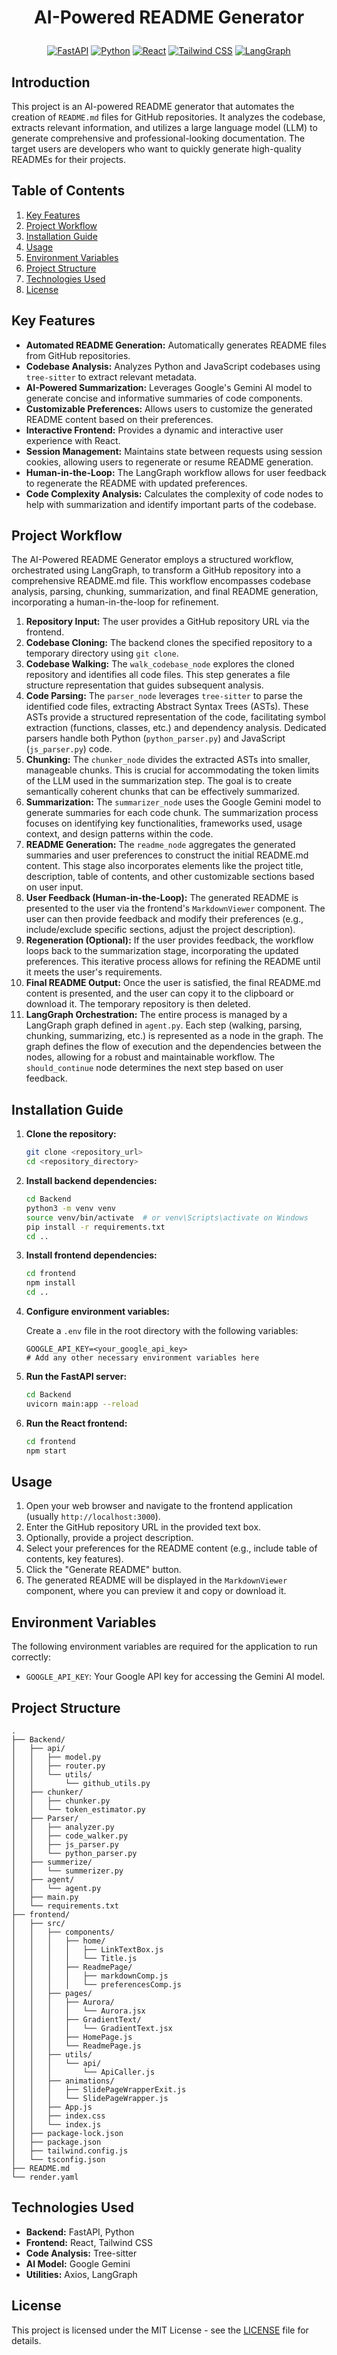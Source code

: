 # <p align="center">AI-Powered README Generator</p>

<p align="center">
  <a href="#"><img src="https://img.shields.io/badge/FastAPI-005571?style=for-the-badge&logo=fastapi" alt="FastAPI"></a>
  <a href="#"><img src="https://img.shields.io/badge/Python-3776AB?style=for-the-badge&logo=python&logoColor=white" alt="Python"></a>
  <a href="#"><img src="https://img.shields.io/badge/React-20232A?style=for-the-badge&logo=react&logoColor=61DAFB" alt="React"></a>
  <a href="#"><img src="https://img.shields.io/badge/tailwindcss-%2338B2AC.svg?style=for-the-badge&logo=tailwind-css&logoColor=white" alt="Tailwind CSS"></a>
  <a href="#"><img src="https://img.shields.io/badge/LangGraph-blue?style=for-the-badge" alt="LangGraph"></a>
</p>

## Introduction

This project is an AI-powered README generator that automates the creation of `README.md` files for GitHub repositories. It analyzes the codebase, extracts relevant information, and utilizes a large language model (LLM) to generate comprehensive and professional-looking documentation. The target users are developers who want to quickly generate high-quality READMEs for their projects.

## Table of Contents

1.  [Key Features](#key-features)
2.  [Project Workflow](#project-workflow)
3.  [Installation Guide](#installation-guide)
4.  [Usage](#usage)
5.  [Environment Variables](#environment-variables)
6.  [Project Structure](#project-structure)
7.  [Technologies Used](#technologies-used)  
8.  [License](#license)

## Key Features

*   **Automated README Generation:** Automatically generates README files from GitHub repositories.
*   **Codebase Analysis:** Analyzes Python and JavaScript codebases using `tree-sitter` to extract relevant metadata.
*   **AI-Powered Summarization:** Leverages Google's Gemini AI model to generate concise and informative summaries of code components.
*   **Customizable Preferences:** Allows users to customize the generated README content based on their preferences.
*   **Interactive Frontend:** Provides a dynamic and interactive user experience with React.
*   **Session Management:** Maintains state between requests using session cookies, allowing users to regenerate or resume README generation.
*   **Human-in-the-Loop:** The LangGraph workflow allows for user feedback to regenerate the README with updated preferences.
*   **Code Complexity Analysis:** Calculates the complexity of code nodes to help with summarization and identify important parts of the codebase.

## Project Workflow

The AI-Powered README Generator employs a structured workflow, orchestrated using LangGraph, to transform a GitHub repository into a comprehensive README.md file. This workflow encompasses codebase analysis, parsing, chunking, summarization, and final README generation, incorporating a human-in-the-loop for refinement.

1.  **Repository Input:** The user provides a GitHub repository URL via the frontend.
2.  **Codebase Cloning:** The backend clones the specified repository to a temporary directory using `git clone`.
3.  **Codebase Walking:** The `walk_codebase_node` explores the cloned repository and identifies all code files. This step generates a file structure representation that guides subsequent analysis.
4.  **Code Parsing:** The `parser_node` leverages `tree-sitter` to parse the identified code files, extracting Abstract Syntax Trees (ASTs). These ASTs provide a structured representation of the code, facilitating symbol extraction (functions, classes, etc.) and dependency analysis.  Dedicated parsers handle both Python (`python_parser.py`) and JavaScript (`js_parser.py`) code.
5.  **Chunking:** The `chunker_node` divides the extracted ASTs into smaller, manageable chunks.  This is crucial for accommodating the token limits of the LLM used in the summarization step. The goal is to create semantically coherent chunks that can be effectively summarized.
6.  **Summarization:** The `summarizer_node` uses the Google Gemini model to generate summaries for each code chunk. The summarization process focuses on identifying key functionalities, frameworks used, usage context, and design patterns within the code.
7.  **README Generation:** The `readme_node` aggregates the generated summaries and user preferences to construct the initial README.md content. This stage also incorporates elements like the project title, description, table of contents, and other customizable sections based on user input.
8.  **User Feedback (Human-in-the-Loop):** The generated README is presented to the user via the frontend's `MarkdownViewer` component. The user can then provide feedback and modify their preferences (e.g., include/exclude specific sections, adjust the project description).
9.  **Regeneration (Optional):** If the user provides feedback, the workflow loops back to the summarization stage, incorporating the updated preferences. This iterative process allows for refining the README until it meets the user's requirements.
10. **Final README Output:** Once the user is satisfied, the final README.md content is presented, and the user can copy it to the clipboard or download it. The temporary repository is then deleted.
11. **LangGraph Orchestration:** The entire process is managed by a LangGraph graph defined in `agent.py`. Each step (walking, parsing, chunking, summarizing, etc.) is represented as a node in the graph.  The graph defines the flow of execution and the dependencies between the nodes, allowing for a robust and maintainable workflow. The `should_continue` node determines the next step based on user feedback.

## Installation Guide

1.  **Clone the repository:**

    ```bash
    git clone <repository_url>
    cd <repository_directory>
    ```

2.  **Install backend dependencies:**

    ```bash
    cd Backend
    python3 -m venv venv
    source venv/bin/activate  # or venv\Scripts\activate on Windows
    pip install -r requirements.txt
    cd ..
    ```

3.  **Install frontend dependencies:**

    ```bash
    cd frontend
    npm install
    cd ..
    ```

4.  **Configure environment variables:**

    Create a `.env` file in the root directory with the following variables:

    ```
    GOOGLE_API_KEY=<your_google_api_key>
    # Add any other necessary environment variables here
    ```

5.  **Run the FastAPI server:**

    ```bash
    cd Backend
    uvicorn main:app --reload
    ```

6.  **Run the React frontend:**

    ```bash
    cd frontend
    npm start
    ```

## Usage

1.  Open your web browser and navigate to the frontend application (usually `http://localhost:3000`).
2.  Enter the GitHub repository URL in the provided text box.
3.  Optionally, provide a project description.
4.  Select your preferences for the README content (e.g., include table of contents, key features).
5.  Click the "Generate README" button.
6.  The generated README will be displayed in the `MarkdownViewer` component, where you can preview it and copy or download it.

## Environment Variables

The following environment variables are required for the application to run correctly:

*   `GOOGLE_API_KEY`: Your Google API key for accessing the Gemini AI model.

## Project Structure

```
.
├── Backend/
│   ├── api/
│   │   ├── model.py
│   │   ├── router.py
│   │   └── utils/
│   │       └── github_utils.py
│   ├── chunker/
│   │   ├── chunker.py
│   │   └── token_estimator.py
│   ├── Parser/
│   │   ├── analyzer.py
│   │   ├── code_walker.py
│   │   ├── js_parser.py
│   │   └── python_parser.py
│   ├── summerize/
│   │   └── summerizer.py
│   ├── agent/
│   │   └── agent.py
│   ├── main.py
│   └── requirements.txt
├── frontend/
│   ├── src/
│   │   ├── components/
│   │   │   ├── home/
│   │   │   │   ├── LinkTextBox.js
│   │   │   │   └── Title.js
│   │   │   ├── ReadmePage/
│   │   │   │   ├── markdownComp.js
│   │   │   │   └── preferencesComp.js
│   │   ├── pages/
│   │   │   ├── Aurora/
│   │   │   │   └── Aurora.jsx
│   │   │   ├── GradientText/
│   │   │   │   └── GradientText.jsx
│   │   │   ├── HomePage.js
│   │   │   └── ReadmePage.js
│   │   ├── utils/
│   │   │   └── api/
│   │   │       └── ApiCaller.js
│   │   ├── animations/
│   │   │   ├── SlidePageWrapperExit.js
│   │   │   └── SlidePageWrapper.js
│   │   ├── App.js
│   │   ├── index.css
│   │   └── index.js
│   ├── package-lock.json
│   ├── package.json
│   ├── tailwind.config.js
│   └── tsconfig.json
├── README.md
└── render.yaml
```

## Technologies Used

*   **Backend:** FastAPI, Python
*   **Frontend:** React, Tailwind CSS
*   **Code Analysis:** Tree-sitter
*   **AI Model:** Google Gemini
*   **Utilities:** Axios, LangGraph


## License

This project is licensed under the MIT License - see the [LICENSE](LICENSE) file for details.
